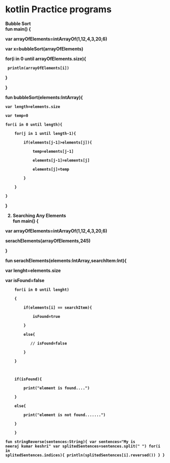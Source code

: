 # kotlin Practice programs

<B>Bubble Sort<br><B>
  fun main() { 

  var arrayOfElements=intArrayOf(1,12,4,3,20,6) 

var x=bubbleSort(arrayOfElements) 

for(i in 0 until arrayOfElements.size){ 

     println(arrayOfElements[i]) 

} 

} 

  

fun bubbleSort(elements:IntArray){ 

    var length=elements.size 

    var temp=0 

    for(i in 0 until length){ 

        for(j in 1 until length-1){ 

            if(elements[j-1]>elements[j]){ 

                temp=elements[j-1] 

                elements[j-1]=elements[j] 

                elements[j]=temp 

            } 

        } 

    } 

} 

 

2) Searching Any Elements<br>
fun main() { 

  var arrayOfElements=intArrayOf(1,12,4,3,20,6) 

  serachElements(arrayOfElements,245) 

} 

 

fun serachElements(elements:IntArray,searchItem:Int){ 

   var lenght=elements.size 

   var isFound=false 

     

        for(i in 0 until lenght) 

        { 

            if(elements[i] == searchItem){ 

                isFound=true 

            } 

            else{ 

               // isFound=false 

            } 

        } 

         

        if(isFound){ 

            print("element is found....") 

        } 

        else{ 

            print("element is not found.......") 

        } 

        } 
  
<code>fun stringReverse(sentences:String){ 
    var sentences="My is neeraj kumar keshri" 
        var splitedSentences=sentences.split(" ") 
        for(i in splitedSentences.indices){ 
            println(splitedSentences[i].reversed()) 
        } 
  } </code>
  
